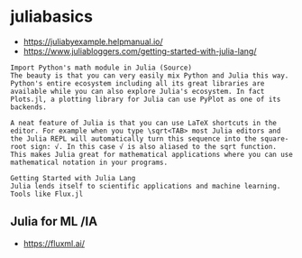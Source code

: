# juliabasics

- https://juliabyexample.helpmanual.io/
- https://www.juliabloggers.com/getting-started-with-julia-lang/

```
Import Python's math module in Julia (Source)
The beauty is that you can very easily mix Python and Julia this way. Python's entire ecosystem including all its great libraries are available while you can also explore Julia's ecosystem. In fact Plots.jl, a plotting library for Julia can use PyPlot as one of its backends.

A neat feature of Julia is that you can use LaTeX shortcuts in the editor. For example when you type \sqrt<TAB> most Julia editors and the Julia REPL will automatically turn this sequence into the square-root sign: √. In this case √ is also aliased to the sqrt function.  This makes Julia great for mathematical applications where you can use mathematical notation in your programs.

Getting Started with Julia Lang
Julia lends itself to scientific applications and machine learning. Tools like Flux.jl
```

##  Julia for ML /IA

- https://fluxml.ai/
